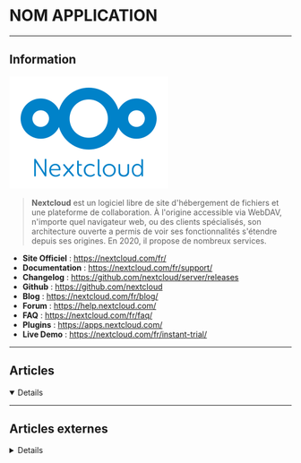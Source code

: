 # NOM APPLICATION
----

## <i class="fa-solid fa-hashtag"></i> Information

![Logo](../../_media/apps/nextcloud/nextcloud_logo.svg ':size=250 :no-zoom')


> <i class="fa-solid fa-quote-left"></i> **Nextcloud** est un logiciel libre de site d'hébergement de fichiers et une plateforme de collaboration. À l'origine accessible via WebDAV, n'importe quel navigateur web, ou des clients spécialisés, son architecture ouverte a permis de voir ses fonctionnalités s'étendre depuis ses origines. En 2020, il propose de nombreux services. <i class="fa-solid fa-quote-left fa-rotate-180"></i>


- <i class="fa-solid fa-globe"></i> **Site Officiel** : https://nextcloud.com/fr/
- <i class="fa-solid fa-book"></i> **Documentation** : https://nextcloud.com/fr/support/
- <i class="fa-solid fa-file-circle-question"></i> **Changelog** : https://github.com/nextcloud/server/releases
- <i class="fa-brands fa-github"></i> **Github** : https://github.com/nextcloud
- <i class="fab fa-blogger-b"></i> **Blog** : https://nextcloud.com/fr/blog/
- <i class="fas fa-comments"></i> **Forum** : https://help.nextcloud.com/
- <i class="far fa-question-circle"></i> **FAQ** : https://nextcloud.com/fr/faq/
- <i class="fas fa-tools"></i> **Plugins** : https://apps.nextcloud.com/
- <i class="far fa-calendar-alt"></i> **Live Demo** : https://nextcloud.com/fr/instant-trial/

---

## <i class="fa-regular fa-newspaper"></i> Articles

<details open>

</details>

---

## <i class="fa-solid fa-glasses"></i> Articles externes

<details>

- [Build your own Cloud Storage System using Nextcloud](https://www.opensourceforu.com/2020/12/build-your-own-cloud-storage-system-using-nextcloud/)
- [Comment installer Nextcloud ?](https://ethibox.fr/blog/comment-installer-nextcloud/)
- [Comment installer Nextcloud sur CentOS 8 ?](https://www.it-connect.fr/comment-installer-nextcloud-sur-centos-8/)
- [Comment installer NextCloud sur Ubuntu 20.04](https://www.tech2tech.fr/installer-nextcloud-sur-ubuntu-20-04/)
- [How to Install and Configure Nextcloud on Fedora 32](https://www.howtoforge.com/how-to-install-and-configure-nextcloud-on-fedora-32/)
- [How To Install and Configure Nextcloud on Ubuntu 20.04](https://www.digitalocean.com/community/tutorials/how-to-install-and-configure-nextcloud-on-ubuntu-20-04)
- [How To Install and Configure Nextcloud with Apache on CentOS 7](https://linuxize.com/post/how-to-install-and-configure-nextcloud-on-centos-7/)
- [How To Install and Configure Nextcloud with Apache on Ubuntu 18.04](https://linuxize.com/post/how-to-install-and-configure-nextcloud-on-ubuntu-18-04/)
- [How to Install NextCloud 15 on Ubuntu 18.04](https://www.rosehosting.com/blog/how-to-install-nextcloud-15-on-ubuntu-18-04/)
- [How to Install Nextcloud in Ubuntu](https://www.tecmint.com/install-nextcloud-in-ubuntu/)
- [How to Install NextCloud on CentOS 8](https://www.tecmint.com/install-nextcloud-on-centos-8/)
- [How to Install NextCloud on Debian 10](https://www.howtoforge.com/tutorial/how-to-install-nextcloud-on-debian-10/)
- [How to Install Nextcloud on Debian 11](https://www.howtoforge.com/how-to-install-nextcloud-on-debian-11/)
- [How to Install Nextcloud on Rocky Linux](https://www.howtoforge.com/how-to-install-nextcloud-on-rocky-linux)
- [How to install Nextcloud with ISPConfig 3.1](https://www.howtoforge.com/how-to-install-nextcloud-with-ispconfig/)
- [How to Install Nextcloud with Nginx and Let's Encrypt SSL on Ubuntu 20.04 LTS](https://www.howtoforge.com/tutorial/ubuntu-nginx-nextcloud/)
- [How to Install Nextcloud with Nginx and PHP 7.3 on CentOS 8 ](https://www.howtoforge.com/how-to-install-nextcloud-with-nginx-and-php-fpm-on-centos-8/)
- [Installer Nextcloud 21 – Ubuntu et Debian](https://www.jjworld.fr/installer-nextcloud-creer-son-cloud-personnel/)
- [Installer Nextcloud sur Fedora Servers Cloud grâce à Terraform et Ansible, part1](https://www.tekarena.fr/2020/installer-nextcloud-sur-fedora-servers-cloud-grace-a-terraform-et-ansible-part1)
- [Installer Nextcloud sur Fedora Servers Cloud grâce à Terraform et Ansible, part2](https://www.tekarena.fr/2020/installer-nextcloud-sur-fedora-servers-cloud-grace-a-terraform-et-ansible-part2)
- [Installing NextCloud on Debian 10](https://linuxhint.com/install_nextcloud_debian_10/)
- [Nextcloud : activer et configurer le cache Redis](https://www.it-connect.fr/nextcloud-activer-et-configurer-le-cache-redis/)
- [Nextcloud avec cluster KVM: GlusterFS, Redis, MariaDB et Load-Balancing](https://www.tekarena.fr/2020/nextcloud-avec-cluster-kvm-glusterfs-redis-mariadb-et-load-balancing)
- [Nextcloud avec Docker et Traefik](https://www.grottedubarbu.fr/nextcloud-docker-traefik/)
- [Nextcloud et la sécurité 1/N](https://blog.genma.fr/?Nextcloud-et-la-securite-1-N)
- [Nextcloud et le 2FA ( double facteur d’authentification)](https://blog.genma.fr/?Nextcloud-et-le-2FA-double-facteur-d-authentification)
- [Nextcloud, PHP-FPM, Nginx et Kubernetes](https://www.dadall.info/article679/nextcloud-php-fpm-et-kubernetes)
- [Nextloud - les applications que j’ajoute par défaut](https://blog.genma.fr/?Nextloud-les-applications-que-j-ajoute-par-defaut)
- [Sécuriser son compte Nextcloud avec le 2FA](https://www.aukfood.fr/securiser-son-compte-nextcloud-avec-le-2fa/)
- [Top 7 Apps to Install for Your Nextcloud Instance](https://www.tecmint.com/nextcloud-apps/)
- [Ubuntu 20.04 – Installation de Nextcloud 20 (Nginx, PHP7-FPM, MariaDB et SSL/TLS)](https://howto.wared.fr/ubuntu-installation-nextcloud-nginx/)

</details>